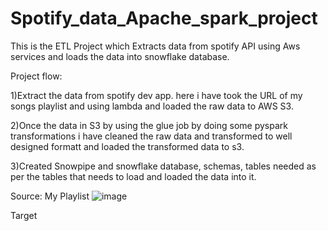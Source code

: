 # Spotify_data_Apache_spark_project
This is the ETL Project which Extracts data from spotify API using Aws services and loads the data into snowflake database.

Project flow:

1)Extract the data from spotify dev app. here i have took the URL of my songs playlist and using lambda and loaded the raw data to AWS S3.

2)Once the data in S3 by using the glue job by doing some pyspark transformations i have cleaned the raw data and transformed to well designed formatt and loaded the transformed data to s3.

3)Created Snowpipe and snowflake database, schemas, tables needed as per the tables that needs to load and loaded the data into it.

Source:
My Playlist
![image](https://github.com/user-attachments/assets/b90d7c02-f98d-411d-828b-f101365338be)

Target 
